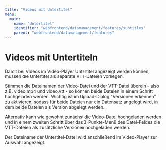 ```yaml
---
title: "Videos mit Untertitel"
menu:
  main:
    name: "Untertitel"
    identifier: "webfrontend/datamanagement/features/subtitles"
    parent: "webfrontend/datamanagement/features"
---
```


# Videos mit Untertiteln

Damit bei Videos im Video-Player Untertitel angezeigt werden können, müssen die Untertitel als separate VTT-Dateien vorliegen.

Stimmen die Dateinamen der Video-Datei und der VTT-Datei überein - also z.B. video.mp4 und video.vtt - so können beide Dateien in einem Schritt hochgeladen werden. Wichtig ist im Upload-Dialog "Versionen erkennen" zu aktivieren, sodass für beide Dateien nur ein Datensatz angelegt wird, in dem beide Dateien als Version abgelegt werden.

Alternativ kann wie gewohnt zunächst die Video-Datei hochgeladen werden und in einem zweiten Schritt über das 3-Punkte-Menü des Datei-Feldes die VTT-Dateien als zusätzliche Versionen hochgeladen werden.

Der Dateiname der Untertitel-Datei wird anschließend im Video-Player zur Auswahl angezeigt.